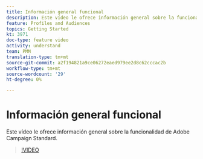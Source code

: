 ```yaml
---
title: Información general funcional
description: Este vídeo le ofrece información general sobre la funcionalidad de Adobe Campaign Standard (ACS).
feature: Profiles and Audiences
topics: Getting Started
kt: 3971
doc-type: feature video
activity: understand
team: PMM
translation-type: tm+mt
source-git-commit: a2f194821a9ce06272eaed979ee2d8c62cccac2b
workflow-type: tm+mt
source-wordcount: '29'
ht-degree: 0%

---
```



# Información general funcional

Este vídeo le ofrece información general sobre la funcionalidad de Adobe Campaign Standard.

>[!VIDEO](https://video.tv.adobe.com/v/29430?quality=12)
